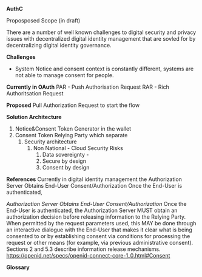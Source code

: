 **AuthC**

Proposposed Scope (in draft)

There are a number of well known challenges to digital security and privacy issues with decentralized digital identity management that are sovled for by decentralizing digital identity governance.  

**Challenges**
* System Notice and consent context is constantly different, systems are not able to manage consent for people. 


**Currently in OAuth**
PAR - Push Authorisation Request
RAR - Rich Authoritsation Request

**Proposed**
Pull Authorization Request to start the flow


**Solution Architecture**
1. Notice&Consent Token Generator in the wallet 
2. Consent Token Relying Party which separate 
    1. Security architecture 
        1. Non National - Cloud Security Risks
            1. Data sovereignty - 
            2. Secure by design 
            3. Consent by design 

**References**
Currently in digital identity management the  Authorization Server Obtains End-User Consent/Authorization
Once the End-User is authenticated, 

*Authorization Server Obtains End-User Consent/Authorization*
Once the End-User is authenticated, the Authorization Server MUST obtain an authorization decision before releasing information to the Relying Party. When permitted by the request parameters used, this MAY be done through an interactive dialogue with the End-User that makes it clear what is being consented to or by establishing consent via conditions for processing the request or other means (for example, via previous administrative consent). Sections 2 and 5.3 describe information release mechanisms.
https://openid.net/specs/openid-connect-core-1_0.html#Consent

**Glossary**




